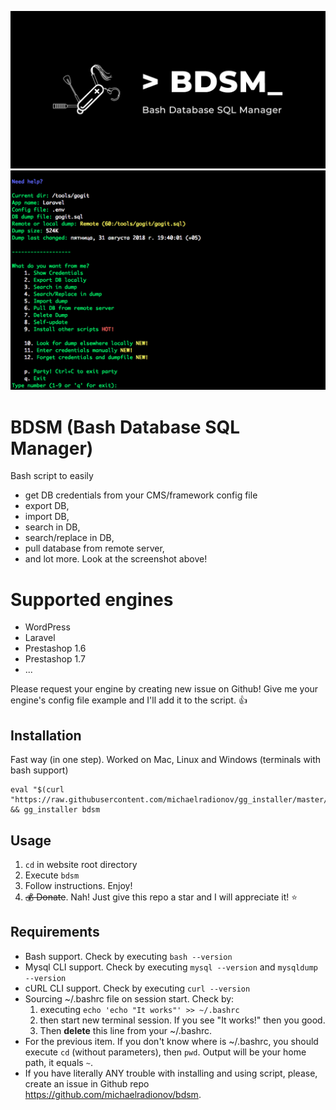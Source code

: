 ![usage](/pic/logo.jpg)
![usage](/pic/pic2.png)

# BDSM (Bash Database SQL Manager)

Bash script to easily
- get DB credentials from your CMS/framework config file
- export DB,
- import DB,
- search in DB,
- search/replace in DB,
- pull database from remote server,
- and lot more. Look at the screenshot above!

# Supported engines
- WordPress
- Laravel
- Prestashop 1.6
- Prestashop 1.7
- ...

Please request your engine by creating new issue on Github! Give me your engine's config file example and I'll add it to the script. 👍

## Installation
Fast way (in one step). Worked on Mac, Linux and Windows (terminals with bash support)
```shell
eval "$(curl "https://raw.githubusercontent.com/michaelradionov/gg_installer/master/gg_installer.sh")" && gg_installer bdsm
```


## Usage

1. `cd` in website root directory
2. Execute `bdsm`
3. Follow instructions. Enjoy!
4. ~~💰 Donate~~. Nah! Just give this repo a star and I will appreciate it! ⭐️

## Requirements

- Bash support. Check by executing `bash --version`
- Mysql CLI support. Check by executing `mysql --version` and `mysqldump --version`
- cURL CLI support. Check by executing `curl --version`
- Sourcing ~/.bashrc file on session start. Check by:
    1. executing `echo 'echo "It works"' >> ~/.bashrc`
    2. then start new terminal session. If you see "It works!" then you good.
    3. Then **delete** this line from your ~/.bashrc.
- For the previous item. If you don't know where is ~/.bashrc, you should execute `cd` (without parameters), then `pwd`. Output will be your home path, it equals `~`.
- If you have literally ANY trouble with installing and using script, please, create an issue in Github repo https://github.com/michaelradionov/bdsm.
